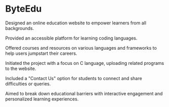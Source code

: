 # ByteEdu

Designed an online education website to empower learners from all backgrounds.

Provided an accessible platform for learning coding languages.

Offered courses and resources on various languages and frameworks to help users jumpstart their careers.

Initiated the project with a focus on C language, uploading related programs to the website.

Included a "Contact Us" option for students to connect and share difficulties or queries.

Aimed to break down educational barriers with interactive engagement and personalized learning experiences.

